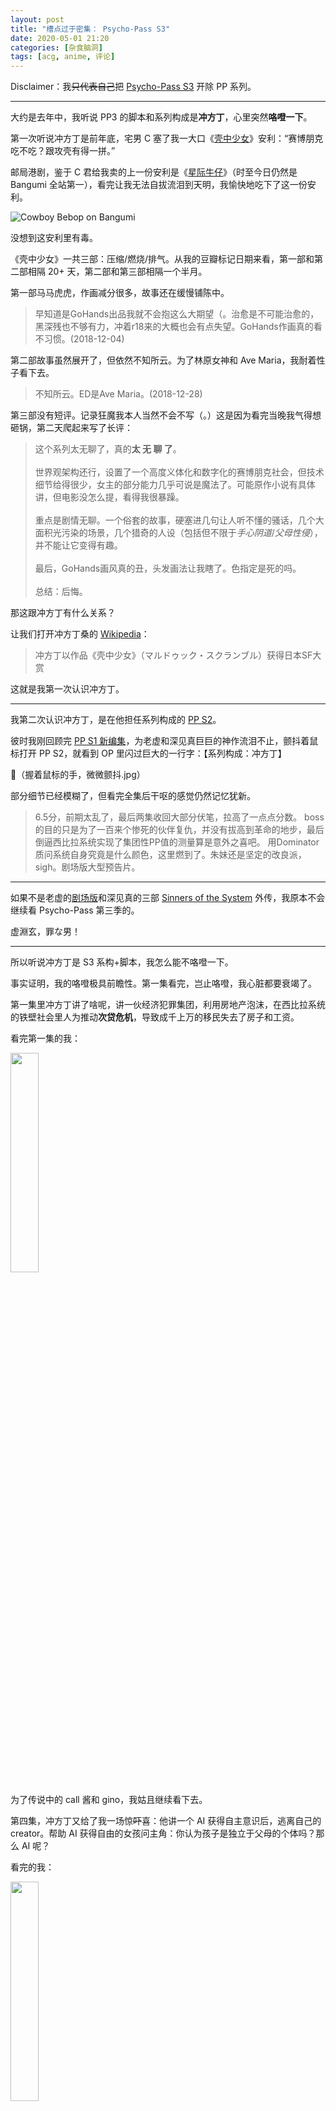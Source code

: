 ```yaml
---
layout: post
title: "槽点过于密集： Psycho-Pass S3"
date: 2020-05-01 21:20
categories: [杂食脑洞]
tags: [acg, anime, 评论]
---
```



Disclaimer：我<s>只代表自己</s>把 [Psycho-Pass S3](https://movie.douban.com/subject/30486591/) 开除 PP 系列。

<!-- more -->
---

大约是去年中，我听说 PP3 的脚本和系列构成是**冲方丁**，心里突然**咯噔一下**。

第一次听说冲方丁是前年底，宅男 C 塞了我一大口《[壳中少女](https://movie.douban.com/subject/3041298/)》安利：“赛博朋克吃不吃？跟攻壳有得一拼。”

邮局港剧，鉴于 C 君给我卖的上一份安利是《[星际牛仔](https://movie.douban.com/subject/1424406/)》（时至今日仍然是 Bangumi 全站第一），看完让我无法自拔流泪到天明，我愉快地吃下了这一份安利。

![Cowboy Bebop on Bangumi](/assets/images/2020/cowboy-bebop.jpg)

没想到这安利里有毒。

《壳中少女》一共三部：压缩/燃烧/排气。从我的豆瓣标记日期来看，第一部和第二部相隔 20+ 天，第二部和第三部相隔一个半月。

第一部马马虎虎，作画减分很多，故事还在缓慢铺陈中。

> 早知道是GoHands出品我就不会抱这么大期望（。治愈是不可能治愈的，黑深残也不够有力，冲着r18来的大概也会有点失望。GoHands作画真的看不习惯。(2018-12-04)


第二部故事虽然展开了，但依然不知所云。为了林原女神和 Ave Maria，我耐着性子看下去。

> 不知所云。ED是Ave Maria。(2018-12-28)

第三部没有短评。记录狂魔我本人当然不会不写（。）这是因为看完当晚我气得想砸锅，第二天爬起来写了长评：

> 这个系列太无聊了，真的**太 无 聊 了**。<br><br>
>世界观架构还行，设置了一个高度义体化和数字化的赛博朋克社会，但技术细节给得很少，女主的部分能力几乎可说是魔法了。可能原作小说有具体讲，但电影没怎么提，看得我很暴躁。<br><br>
> 重点是剧情无聊。一个俗套的故事，硬塞进几句让人听不懂的骚话，几个大面积光污染的场景，几个猎奇的人设（包括但不限于*手心阴道*/*父母性侵*），并不能让它变得有趣。<br><br>
> 最后，GoHands画风真的丑，头发画法让我瞎了。色指定是死的吗。<br><br>
> 总结：后悔。

那这跟冲方丁有什么关系？

让我们打开冲方丁桑的 [Wikipedia](https://zh.wikipedia.org/wiki/%E5%86%B2%E6%96%B9%E4%B8%81)：

> 冲方丁以作品《壳中少女》（マルドゥック・スクランブル）获得日本SF大赏

这就是我第一次认识冲方丁。

---

我第二次认识冲方丁，是在他担任系列构成的 [PP S2](https://movie.douban.com/subject/24857863/)。

彼时我刚回顾完 [PP S1 新编集](https://movie.douban.com/subject/25905737/)，为老虚和深见真巨巨的神作流泪不止，颤抖着鼠标打开 PP S2，就看到 OP 里闪过巨大的一行字：【系列构成：冲方丁】

🙂（握着鼠标的手，微微颤抖.jpg）

部分细节已经模糊了，但看完全集后干呕的感觉仍然记忆犹新。

> 6.5分，前期太乱了，最后两集收回大部分伏笔，拉高了一点点分数。
> boss的目的只是为了一百来个惨死的伙伴复仇，并没有拔高到革命的地步，最后倒逼西比拉系统实现了集团性PP值的测量算是意外之喜吧。
> 用Dominator质问系统自身究竟是什么颜色，这里燃到了。朱妹还是坚定的改良派，sigh。剧场版大型预告片。

---

如果不是老虚的[剧场版](https://movie.douban.com/subject/25722132/)和深见真的三部 [Sinners of the System](https://movie.douban.com/subject/30163820/) 外传，我原本不会继续看 Psycho-Pass 第三季的。

虚淵玄，罪な男！

---

所以听说冲方丁是 S3 系构+脚本，我怎么能不咯噔一下。

事实证明，我的咯噔极具前瞻性。第一集看完，岂止咯噔，我心脏都要衰竭了。

第一集里冲方丁讲了啥呢，讲一伙经济犯罪集团，利用房地产泡沫，在西比拉系统的铁壁社会里人为推动**次贷危机**，导致成千上万的移民失去了房子和工资。

看完第一集的我：

<img src="http://ww1.sinaimg.cn/large/9150e4e5ly1fe0hym894hj205i04ijrg.jpg" width="30%">

为了传说中的 call 酱和 gino，我姑且继续看下去。

第四集，冲方丁又给了我一场惊<s>吓</s>喜：他讲一个 AI 获得自主意识后，逃离自己的 creator。帮助 AI 获得自由的女孩问主角：你认为孩子是独立于父母的个体吗？那么 AI 呢？

看完的我：

<img src="http://wx4.sinaimg.cn/large/005J4OU5ly1gdvck1c5anj30u00u0q8l.jpg" width="30%">

看到这里，我基本可以肯定，冲方丁想探讨的东西，和老虚从来不在一个维度。哪怕都 2020 年了（动画里甚至是 2120 年），冲方丁还在讲次贷，讲 AI 伦理，这种被前辈嚼烂了的土味话题出现在 PP 里，让人不知该说什么好。

当我看完最后一集之后，我只想劝冲方丁<s>切腹</s>另谋出路。

如果说他写出来的第二季姑且还有个形似，即基于西比拉系统（PP 世界观的核心）漏洞所展开的故事，揭露西比拉治下看似完美实则烂透的社会问题，虽然写得很牵强，主题上也算合格。但第三季则是连最后一寸皮都不要了。

前两季以及剧场版、外传里所树立的西比拉系统，冷酷、精确、一丝不苟，如同铁壁般牢牢掌控着日本社会，是战乱纷争的年代里最后一片*净土*，是向往和平的人类唯一信仰的神。

第三季的西比拉是什么呢？无法正确判断市民的 PP 值（即犯罪指数），也无力阻止显而易见的犯罪。甚至被本该只是吉祥物的政客玩弄于股掌。

这样的西比拉，抹杀了数部前作的设定，把一个堪称完美（or 邪恶）的反乌托邦，变成了一个松散的社会。毫无美感可言。

冲方丁为什么要这么写？我只能理解为，在老虚和深见真定下的框架之内，他的笔力不足以讲一个完整的故事，只能打破现有的框架。我愤怒的是，他打破了旧世界，却不能给观众一个逻辑自洽的新世界。

第三季的主题究竟是什么呢，我很难用一句话囊括冲方丁想说的话。他写次贷，写 AI，写政治娱乐化，写外来宗教与移民，写排外情绪与种族隔离，但总是停留在表面，蜻蜓点水般掠过。这一个个话题让人感到十分眼熟，稍一思索就知道，这不过是我们此刻社会的缩影。

所以他想写的不是未来，而是现在。他在一个未来的框架里讲现在的故事，又岂止是不合时宜。

---

除了系列构成的问题外，冲方丁还是第三季的脚本。这一季的脚本怎么说呢，就让人没有截图的欲望。

我很喜欢收集 PP 的台词，前作的台词也往往有截图的价值。

S1 中槙岛老师的台词几乎每一句都会保存下来。比如他和崔谈起纸质书：

![槙岛与崔谈纸质书](/assets/images/2020/pp-s1-book.jpg)

又比如香巴拉剧场版里，boss 的一番激情演说：

![香巴拉 boss 激情演说](/assets/images/2020/pp-film-1.jpg)

每次看到类似的话，都想要绑架老虚，逼他交出书单（喂

当然也有莫名其妙掉书袋的时候，但大致掉得我心满意足：又扩充了 reading list。

比如帕斯卡与奥尔加特：

![帕斯卡与奥尔加特](/assets/images/2020/pp-s1-cite.jpg)

又比如伊藤计划：

![伊藤计划](/assets/images/2020/pp-s1-yito.jpg)

（有一说一，《[虐杀器官](https://movie.douban.com/subject/25850715/)》都比冲方丁有 PP 的气质）

<s>写到这里我停下来去收藏了一份槙岛老师的书单。</s>

我从 PP 前几季里吃下的安利，不下于任何一位三次元朋友所推荐过的东西。菲利普迪克（《银翼杀手》《神经漫游者》），伊藤计划（《虐杀器官》），《到斯万家去》，《格列佛游记》，《麦克白》，《圣经》，克苏鲁神话...

但整个第三季，不要说掉书袋了，我连一句截图装 b 的台词也没找着。连东京大选这种历来金句频出的情节里，也一句有意思的台词也无。让人难以相信冲方丁竟然曾是 sci-fi 小说家。

---

至于细节不合理，人物性格大变，这些点我反而不太想吐槽了。

毕竟这个系列从构成上就有根本性问题，吐槽具体的某一笔也没意义了。
